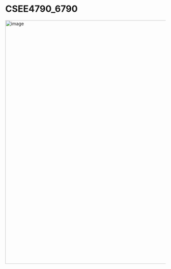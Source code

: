 # CSEE4790_6790
<img width="765" alt="image" src="https://user-images.githubusercontent.com/97414962/214134531-d1e2cd13-ef83-408e-a57d-9d679c0de904.png">

